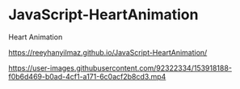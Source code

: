 # JavaScript-HeartAnimation
Heart Animation

https://reeyhanyilmaz.github.io/JavaScript-HeartAnimation/

https://user-images.githubusercontent.com/92322334/153918188-f0b6d469-b0ad-4cf1-a171-6c0acf2b8cd3.mp4


